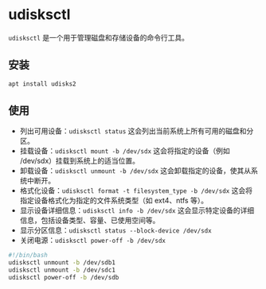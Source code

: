 # udisksctl

`udisksctl` 是一个用于管理磁盘和存储设备的命令行工具。

## 安装

```sh
apt install udisks2
```

## 使用

- 列出可用设备：`udisksctl status`
这会列出当前系统上所有可用的磁盘和分区。
- 挂载设备：`udisksctl mount -b /dev/sdx`
这会将指定的设备（例如 /dev/sdx）挂载到系统上的适当位置。
- 卸载设备：`udisksctl unmount -b /dev/sdx`
这会卸载指定的设备，使其从系统中断开。
- 格式化设备：`udisksctl format -t filesystem_type -b /dev/sdx`
这会将指定设备格式化为指定的文件系统类型（如 ext4、ntfs 等）。
- 显示设备详细信息：`udisksctl info -b /dev/sdx`
这会显示特定设备的详细信息，包括设备类型、容量、已使用空间等。
- 显示分区信息：`udisksctl status --block-device /dev/sdx`
- 关闭电源：`udisksctl power-off -b /dev/sdx`

```sh
#!/bin/bash
udisksctl unmount -b /dev/sdb1
udisksctl unmount -b /dev/sdc1
udisksctl power-off -b /dev/sdb
```
